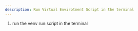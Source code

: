 ```yaml
---
description: Run Virtual Envirotment Script in the terminal
---
```


1. run the venv run  script in the terminal